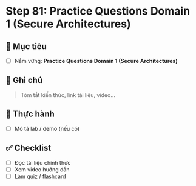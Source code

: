 # Step 81: Practice Questions Domain 1 (Secure Architectures)

## 🎯 Mục tiêu
- [ ] Nắm vững: **Practice Questions Domain 1 (Secure Architectures)**

## 📘 Ghi chú
> Tóm tắt kiến thức, link tài liệu, video...

## 🧪 Thực hành
- [ ] Mô tả lab / demo (nếu có)

## ✅ Checklist
- [ ] Đọc tài liệu chính thức
- [ ] Xem video hướng dẫn
- [ ] Làm quiz / flashcard
